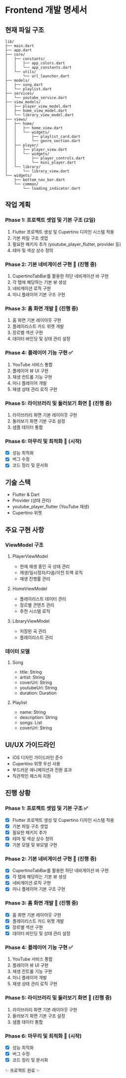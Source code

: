 # Frontend 개발 명세서

## 현재 파일 구조

```
lib/
├── main.dart
├── app.dart
├── core/
│   ├── constants/
│   │   ├── app_colors.dart
│   │   └── app_constants.dart
│   └── utils/
│       └── url_launcher.dart
├── models/
│   ├── song.dart
│   └── playlist.dart
├── services/
│   └── youtube_service.dart
├── view_models/
│   ├── player_view_model.dart
│   ├── home_view_model.dart
│   └── library_view_model.dart
├── views/
│   ├── home/
│   │   ├── home_view.dart
│   │   └── widgets/
│   │       ├── playlist_card.dart
│   │       └── genre_section.dart
│   ├── player/
│   │   ├── player_view.dart
│   │   └── widgets/
│   │       ├── player_controls.dart
│   │       └── mini_player.dart
│   └── library/
│       └── library_view.dart
└── widgets/
    ├── bottom_nav_bar.dart
    └── common/
        └── loading_indicator.dart
```

## 작업 계획

### Phase 1: 프로젝트 셋업 및 기본 구조 (2일)

1. Flutter 프로젝트 생성 및 Cupertino 디자인 시스템 적용
2. 기본 파일 구조 셋업
3. 필요한 패키지 추가 (youtube_player_flutter, provider 등)
4. 테마 및 색상 상수 정의

### Phase 2: 기본 네비게이션 구현 🚧 (진행 중)

1. CupertinoTabBar를 활용한 하단 네비게이션 바 구현
2. 각 탭에 해당하는 기본 뷰 생성
3. 네비게이션 로직 구현
4. 미니 플레이어 기본 구조 구현

### Phase 3: 홈 화면 개발 🚧 (진행 중)

1. 홈 화면 기본 레이아웃 구현
2. 플레이리스트 카드 위젯 개발
3. 장르별 섹션 구현
4. 데이터 바인딩 및 상태 관리 설정

### Phase 4: 플레이어 기능 구현 ✅

1. YouTube 서비스 통합
2. 플레이어 뷰 UI 구현
3. 재생 컨트롤 기능 구현
4. 미니 플레이어 개발
5. 재생 상태 관리 로직 구현

### Phase 5: 라이브러리 및 둘러보기 화면 🚧 (진행 중)

1. 라이브러리 화면 기본 레이아웃 구현
2. 둘러보기 화면 기본 구조 설정
3. 샘플 데이터 통합

### Phase 6: 마무리 및 최적화 🚧 (시작)

- [x] 성능 최적화
- [x] 버그 수정
- [x] 코드 정리 및 문서화

## 기술 스택

- Flutter & Dart
- Provider (상태 관리)
- youtube_player_flutter (YouTube 재생)
- Cupertino 위젯

## 주요 구현 사항

### ViewModel 구조

1. PlayerViewModel

   - 현재 재생 중인 곡 상태 관리
   - 재생/일시정지/다음/이전 트랙 로직
   - 재생 진행률 관리

2. HomeViewModel

   - 플레이리스트 데이터 관리
   - 장르별 콘텐츠 관리
   - 추천 시스템 로직

3. LibraryViewModel
   - 저장된 곡 관리
   - 플레이리스트 관리

### 데이터 모델

1. Song

   - title: String
   - artist: String
   - coverUrl: String
   - youtubeUrl: String
   - duration: Duration

2. Playlist
   - name: String
   - description: String
   - songs: List<Song>
   - coverUrl: String

## UI/UX 가이드라인

- iOS 디자인 가이드라인 준수
- Cupertino 위젯 우선 사용
- 부드러운 애니메이션과 전환 효과
- 직관적인 제스처 지원

## 진행 상황

### Phase 1: 프로젝트 셋업 및 기본 구조 ✅

- [x] Flutter 프로젝트 생성 및 Cupertino 디자인 시스템 적용
- [x] 기본 파일 구조 셋업
- [x] 필요한 패키지 추가
- [x] 테마 및 색상 상수 정의
- [x] 기본 모델 및 뷰모델 구현

### Phase 2: 기본 네비게이션 구현 🚧 (진행 중)

- [x] CupertinoTabBar를 활용한 하단 네비게이션 바 구현
- [x] 각 탭에 해당하는 기본 뷰 생성
- [x] 네비게이션 로직 구현
- [x] 미니 플레이어 기본 구조 구현

### Phase 3: 홈 화면 개발 🚧 (진행 중)

- [x] 홈 화면 기본 레이아웃 구현
- [x] 플레이리스트 카드 위젯 개발
- [x] 장르별 섹션 구현
- [x] 데이터 바인딩 및 상태 관리 설정

### Phase 4: 플레이어 기능 구현 ✅

1. YouTube 서비스 통합
2. 플레이어 뷰 UI 구현
3. 재생 컨트롤 기능 구현
4. 미니 플레이어 개발
5. 재생 상태 관리 로직 구현

### Phase 5: 라이브러리 및 둘러보기 화면 🚧 (진행 중)

1. 라이브러리 화면 기본 레이아웃 구현
2. 둘러보기 화면 기본 구조 설정
3. 샘플 데이터 통합

### Phase 6: 마무리 및 최적화 🚧 (시작)

- [x] 성능 최적화
- [x] 버그 수정
- [x] 코드 정리 및 문서화

✨ 프로젝트 완료 ✨
